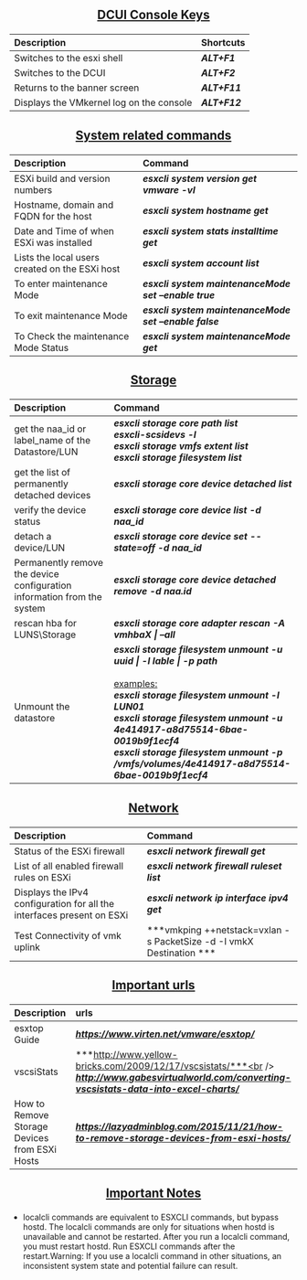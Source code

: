 ## <p align="center"><ins>DCUI Console Keys</ins></p>
<div align="center">

| Description | Shortcuts|
| :--- | :--- |
| Switches to the esxi shell| ***ALT+F1***|
| Switches to the DCUI| ***ALT+F2***|
| Returns to the banner screen| ***ALT+F11***|
| Displays the VMkernel log on the console| ***ALT+F12***|


## <p align="center"><ins>System related commands</ins></p>

| Description | Command |
| :--- | :--- |
| ESXi build and version numbers | ***esxcli system version get*** <br /> ***vmware -vl*** |
| Hostname, domain and FQDN for the host | ***esxcli system hostname get*** |
| Date and Time of when ESXi was installed | ***esxcli system stats installtime get*** |
| Lists the local users created on the ESXi host | ***esxcli system account list*** |
| To enter maintenance Mode | ***esxcli system maintenanceMode set –enable true*** |
| To exit maintenance Mode | ***esxcli system maintenanceMode set –enable false*** |
| To Check the maintenance Mode Status | ***esxcli system maintenanceMode get*** |


## <p align="center"><ins>Storage</ins></p>

| Description | Command |
| :--- | :--- |
| get the naa_id or label_name of the Datastore/LUN | ***esxcli storage core path list***<br /> ***esxcli-scsidevs -l*** <br /> ***esxcli storage vmfs extent list*** <br/>***esxcli storage filesystem list***|
| get the list of permanently detached devices | ***esxcli storage core device detached list*** |
| verify the device status | ***esxcli storage core device list -d <NAA ID>naa_id***|
| detach a device/LUN | ***esxcli storage core device set --state=off -d naa_id*** |
| Permanently remove the device configuration <br/>information from the system | ***esxcli storage core device detached remove -d naa.id***|
| rescan hba for LUNS\Storage | ***esxcli storage core adapter rescan -A vmhbaX \| –all*** |
| Unmount the datastore | ***esxcli storage filesystem unmount -u uuid \| -l lable \| -p path***<br/><br/> <ins>examples:</ins> <br/> ***esxcli storage filesystem unmount -l LUN01*** <br/> ***esxcli storage filesystem unmount -u 4e414917-a8d75514-6bae-0019b9f1ecf4*** <br/> ***esxcli storage filesystem unmount -p /vmfs/volumes/4e414917-a8d75514-6bae-0019b9f1ecf4***|

## <p align="center"><ins>Network</ins></p>

| Description | Command |
| :--- | :--- |
| Status of the ESXi firewall | ***esxcli network firewall get*** |
| List of all enabled firewall rules on ESXi | ***esxcli network firewall ruleset list*** |
| Displays the IPv4 configuration for all the interfaces present on ESXi | ***esxcli network ip interface ipv4 get*** |
| Test Connectivity of vmk uplink | ***vmkping ++netstack=vxlan -s PacketSize -d -I vmkX Destination *** |

## <p align="center"><ins>Important urls</ins></p>

| Description | urls|
| :--- | :--- |
| esxtop Guide | ***https://www.virten.net/vmware/esxtop/*** |
| vscsiStats   | ***http://www.yellow-bricks.com/2009/12/17/vscsistats/***<br /> ***http://www.gabesvirtualworld.com/converting-vscsistats-data-into-excel-charts/***|
|How to Remove Storage Devices from ESXi Hosts|***https://lazyadminblog.com/2015/11/21/how-to-remove-storage-devices-from-esxi-hosts/***|
 
</div>

## <p align="center"><ins>Important Notes</ins></p>
- localcli commands are equivalent to ESXCLI commands, but bypass hostd. The localcli commands are only for situations when hostd is unavailable and cannot be restarted. After you run a localcli command, you must restart hostd. Run ESXCLI commands after the restart.Warning: If you use a localcli command in other situations, an inconsistent system state and potential failure can result.